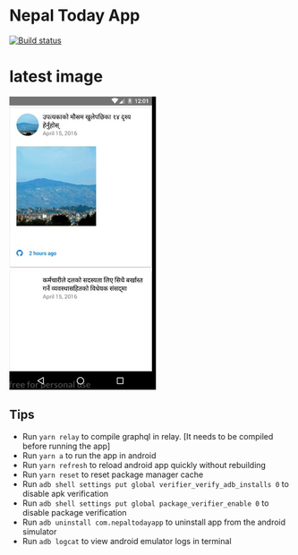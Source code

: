 # Nepal Today App

[![Build status](https://build.appcenter.ms/v0.1/apps/dcdc5d16-bf47-4a9a-bec9-a4d30faa77a3/branches/ms-appcenter-integration/badge)](https://appcenter.ms)

# latest image
![image](/assets/videos/app-video.gif)

## Tips
* Run `yarn relay` to compile graphql in relay. [It needs to be compiled before running the app]
* Run `yarn a` to run the app in android
* Run `yarn refresh` to reload android app quickly without rebuilding
* Run `yarn reset` to reset package manager cache
* Run `adb shell settings put global verifier_verify_adb_installs 0` to disable apk verification
* Run `adb shell settings put global package_verifier_enable 0` to disable package verification
* Run `adb uninstall com.nepaltodayapp` to uninstall app from the android simulator
* Run `adb logcat` to view android emulator logs in terminal
